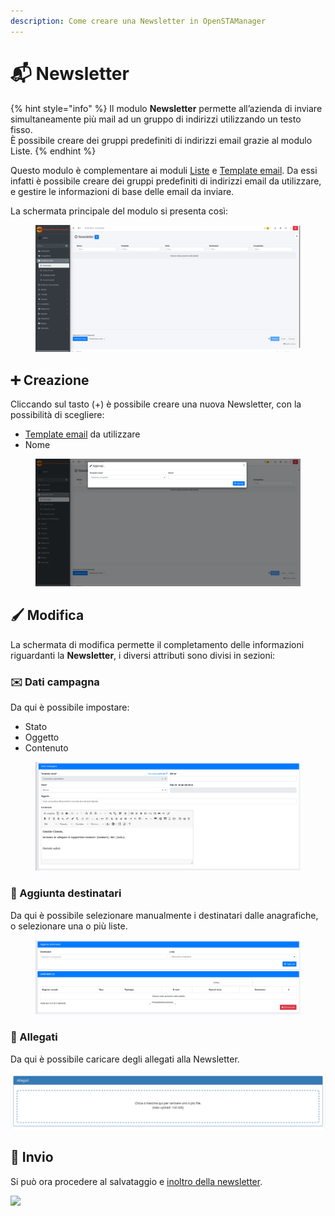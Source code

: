 ```yaml
---
description: Come creare una Newsletter in OpenSTAManager
---
```


# 📬 Newsletter

{% hint style="info" %}
Il modulo **Newsletter** permette all’azienda di inviare simultaneamente più mail ad un gruppo di indirizzi utilizzando un testo fisso.\
È possibile creare dei gruppi predefiniti di indirizzi email grazie al modulo Liste.
{% endhint %}

Questo modulo è complementare ai moduli [Liste](liste.md) e [Template email](template.md). Da essi infatti è possibile creare dei gruppi predefiniti di indirizzi email da utilizzare, e gestire le informazioni di base delle email da inviare.

La schermata principale del modulo si presenta così:

<figure><img src="../../../.gitbook/assets/immagine (29) (1).png" alt=""><figcaption></figcaption></figure>

## ➕ Creazione

Cliccando sul tasto (+) è possibile creare una nuova Newsletter, con la possibilità di scegliere:

* [Template email](template.md) da utilizzare
* Nome

<figure><img src="../../../.gitbook/assets/immagine (30) (1).png" alt=""><figcaption></figcaption></figure>

## 🖌️ Modifica

La schermata di modifica permette il completamento delle informazioni riguardanti la **Newsletter**, i diversi attributi sono divisi in sezioni:

### ✉️ Dati campagna

Da qui è possibile impostare:

* Stato
* Oggetto
* Contenuto

<figure><img src="../../../.gitbook/assets/immagine (31) (1).png" alt=""><figcaption></figcaption></figure>

### 👥 Aggiunta destinatari

Da qui è possibile selezionare manualmente i destinatari dalle anagrafiche, o selezionare una o più liste.

<figure><img src="../../../.gitbook/assets/immagine (34) (1).png" alt=""><figcaption></figcaption></figure>

### 🛅 Allegati

Da qui è possibile caricare degli allegati alla Newsletter.

![](<../../../.gitbook/assets/image (608).png>)

## 📨 Invio

Si può ora procedere al salvataggio e [inoltro della newsletter](newsletter.md#invio).

![](https://firebasestorage.googleapis.com/v0/b/gitbook-x-prod.appspot.com/o/spaces%2F-LZJeLg23eVDvrCv74U7-887967055%2Fuploads%2Fzmttti46e1qIEDYQ6HJV%2Ffile.png?alt=media)
